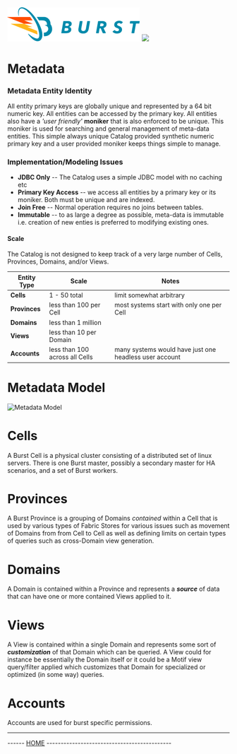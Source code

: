 ![Burst](../../doc/burst_small.png "") ![](catalog_small.png "")
--

# Metadata


### Metadata Entity Identity
All entity primary keys are globally unique and represented by a 64 bit numeric key.
 All entities can be accessed by the primary key. All entities also have a _'user friendly'_
__moniker__ that is also enforced to be unique. This moniker is used for searching and general
management of meta-data entities. This simple always unique Catalog provided synthetic numeric primary key and a
user provided moniker keeps things simple to manage. 

### Implementation/Modeling Issues

* __JDBC Only__ -- The Catalog uses a simple JDBC model with no caching etc
* __Primary Key Access__ -- we access all entities by a primary key or its moniker. Both must be unique and are indexed.
* __Join Free__ -- Normal operation requires no joins between tables.
* __Immutable__ -- to as large a degree as possible, meta-data is immutable i.e. creation of new enties is preferred to
modifying existing ones.

#### Scale
The Catalog is not designed to keep track of a very large number of Cells, Provinces, Domains, and/or Views.

| Entity Type |  Scale | Notes |
|---|---|---|
| __Cells__ | 1 - 50 total | limit somewhat arbitrary |
| __Provinces__ | less than 100 per Cell | most systems start with only one per Cell |
| __Domains__ | less than 1 million |  |
| __Views__ | less than 10 per Domain |  |
| __Accounts__ | less than 100 across all Cells |  many systems would have just one headless user account|

# Metadata Model
 ![Metadata Model](model.png)
 
# Cells
A Burst Cell is a physical cluster consisting of a distributed set of linux servers. There is one Burst master, possibly a
secondary master for HA scenarios, and a set of Burst workers.

# Provinces
A Burst Province is a grouping of Domains _contained_ within a Cell that is used by various types of Fabric
Stores for various issues such as movement of Domains from from Cell to Cell as well as defining limits
on certain types of queries such as cross-Domain view generation.

# Domains
A Domain is contained within a Province and represents a ___source___ of data that can have one or more contained 
Views applied to it. 

# Views
A View is contained within a single Domain and represents some sort of ___customization___ of that Domain
which can be queried. A View could for instance be essentially the Domain itself or it could be a Motif view
query/filter applied which customizes that Domain for specialized or optimized (in some way) queries.

# Accounts
Accounts are used for burst specific permissions.

---
------ [HOME](../readme.md) --------------------------------------------

